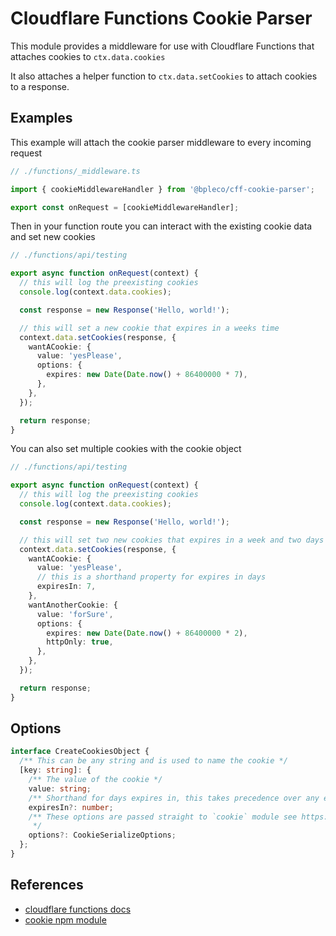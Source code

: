 # Cloudflare Functions Cookie Parser

This module provides a middleware for use with Cloudflare Functions that attaches cookies to `ctx.data.cookies`

It also attaches a helper function to `ctx.data.setCookies` to attach cookies to a response.

## Examples

This example will attach the cookie parser middleware to every incoming request

```ts
// ./functions/_middleware.ts

import { cookieMiddlewareHandler } from '@bpleco/cff-cookie-parser';

export const onRequest = [cookieMiddlewareHandler];
```

Then in your function route you can interact with the existing cookie data and set new cookies

```ts
// ./functions/api/testing

export async function onRequest(context) {
  // this will log the preexisting cookies
  console.log(context.data.cookies);

  const response = new Response('Hello, world!');

  // this will set a new cookie that expires in a weeks time
  context.data.setCookies(response, {
    wantACookie: {
      value: 'yesPlease',
      options: {
        expires: new Date(Date.now() + 86400000 * 7),
      },
    },
  });

  return response;
}
```

You can also set multiple cookies with the cookie object

```ts
// ./functions/api/testing

export async function onRequest(context) {
  // this will log the preexisting cookies
  console.log(context.data.cookies);

  const response = new Response('Hello, world!');

  // this will set two new cookies that expires in a week and two days respectively
  context.data.setCookies(response, {
    wantACookie: {
      value: 'yesPlease',
      // this is a shorthand property for expires in days
      expiresIn: 7,
    },
    wantAnotherCookie: {
      value: 'forSure',
      options: {
        expires: new Date(Date.now() + 86400000 * 2),
        httpOnly: true,
      },
    },
  });

  return response;
}
```

## Options

```ts
interface CreateCookiesObject {
  /** This can be any string and is used to name the cookie */
  [key: string]: {
    /** The value of the cookie */
    value: string;
    /** Shorthand for days expires in, this takes precedence over any expires defined in options  */
    expiresIn?: number;
    /** These options are passed straight to `cookie` module see https://www.npmjs.com/package/cookie
     */
    options?: CookieSerializeOptions;
  };
}
```

## References

- [cloudflare functions docs](https://developers.cloudflare.com/pages/platform/functions/)
- [cookie npm module](https://www.npmjs.com/package/cookie)
